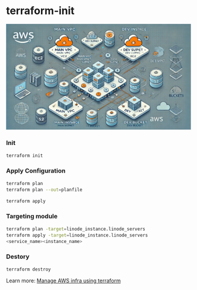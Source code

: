 # terraform-init

<img src="./imgs/x.webp" alt="terraform-init" />

### Init
```bash
terraform init
```

### Apply Configuration
```bash
terraform plan
terraform plan --out=planfile
```

```bash
terraform apply
```

### Targeting module

```sh
terraform plan -target=linode_instance.linode_servers
terraform apply -target=linode_instance.linode_servers
<service_name><instance_name>
```

### Destory

```bash
terraform destroy
```

Learn more: [Manage AWS infra using terraform]("https://engineering.multividas.com/posts/manage-aws-infra-using-terraform")
